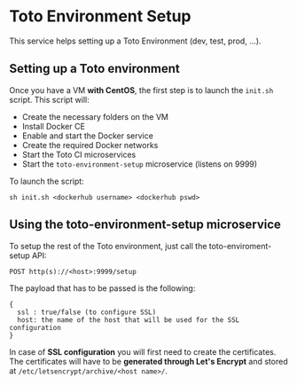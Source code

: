 # Toto Environment Setup

This service helps setting up a Toto Environment (dev, test, prod, ...).

## Setting up a Toto environment

Once you have a VM **with CentOS**, the first step is to launch the `init.sh` script.
This script will:
 * Create the necessary folders on the VM
 * Install Docker CE
 * Enable and start the Docker service
 * Create the required Docker networks
 * Start the Toto CI microservices
 * Start the `toto-environment-setup` microservice (listens on 9999)

To launch the script:

    sh init.sh <dockerhub username> <dockerhub pswd>

## Using the toto-environment-setup microservice

To setup the rest of the Toto environment, just call the toto-enviroment-setup API:

    POST http(s)://<host>:9999/setup

The payload that has to be passed is the following:

    {
      ssl : true/false (to configure SSL)
      host: the name of the host that will be used for the SSL configuration
    }

In case of **SSL configuration** you will first need to create the certificates.
The certificates will have to be **generated through Let's Encrypt** and stored at `/etc/letsencrypt/archive/<host name>/`.
